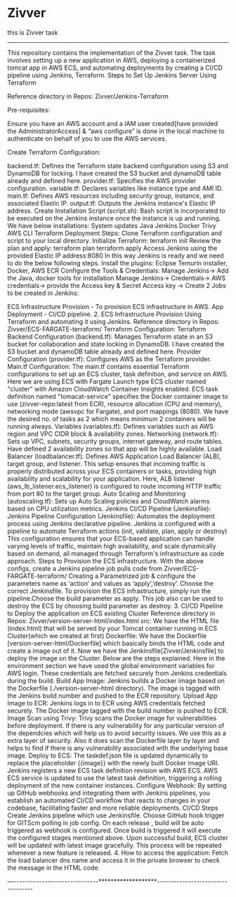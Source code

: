 # Zivver
this is Zivver task
____________________________________________________________________________

This repository contains the implementation of the Zivver task. The task involves setting up a new application in AWS, deploying a containerized tomcat app in AWS ECS, and automating deployments by creating a CI/CD pipeline using Jenkins, Terraform.
Steps to Set Up Jenkins Server Using Terraform

Reference directory in Repos: Zivver/Jenkins-Terraform

Pre-requisites:

Ensure you have an AWS account and a IAM user created[have provided the AdministratorAccess] & “aws configure” is done in the local machine to authenticate on behalf of you to use the AWS services.

Create Terraform Configuration:

backend.tf: Defines the Terraform state backend configuration using S3 and DynamoDB for locking.  I have created the S3 bucket and dynamoDB table already and defined here.
provider.tf: Specifies the AWS provider configuration.
variable.tf: Declares variables like instance type and AMI ID.
main.tf: Defines AWS resources including security group, instance, and associated Elastic IP.
output.tf: Outputs the Jenkins instance's Elastic IP address.
Create Installation Script (script.sh): Bash script is incorporated to be executed on the Jenkins instance once the instance is up and running. We have below installations:
System updates
Java
Jenkins
Docker
Trivy
AWS CLI
Terraform
Deployment Steps: Clone Terraform configuration and script to your local directory.
Initialize Terraform: terraform init
Review the plan and apply: 
terraform plan
terraform apply
Access Jenkins using the provided Elastic IP address:8080
In this way Jenkins is ready and we need to do the below following steps.
Install the plugins: Eclipse Temurin installer, Docker, AWS ECR
Configure the Tools & Credentials: Manage Jenkins→ Add the Java, docker tools for installation
Manage Jenkins→ Credentials→ AWS credentials→ provide the Access key & Secret Access key → Create
2 Jobs to be created in Jenkins:

ECS Infrastructure Provision - To provision ECS infrastructure in AWS.
App Deployment - CI/CD pipeline.
2. ECS Infrastructure Provision Using Terraform and automating it using Jenkins.
Reference directory in Repos: Zivver/ECS-FARGATE-terraform/
Terraform Configuration:
Terraform Backend Configuration (backend.tf): Manages Terraform state in an S3 bucket for collaboration and state locking in DynamoDB. I have created the S3 bucket and dynamoDB table already and defined here.
Provider Configuration (provider.tf): Configures AWS as the Terraform provider.
Main.tf Configuration: The main.tf contains essential Terraform configurations to set up an ECS cluster, task definition, and service on AWS.
Here we are using ECS with Fargate Launch type ECS cluster named "cluster" with Amazon CloudWatch Container Insights enabled.
ECS task definition named "tomacat-service" specifies the Docker container image to use (zivver-repo:latest from ECR), resource allocation (CPU and memory), networking mode (awsvpc for Fargate), and port mappings (8080).
We have the desired no. of tasks as 2 which means minimum 2 containers will be running always.
Variables (variables.tf): Defines variables such as AWS region and VPC CIDR block & availability zones.
Networking (network.tf): Sets up VPC, subnets, security groups, internet gateway, and route tables. Have defined 2 availability zones so that app will be highly available.
Load Balancer (loadbalancer.tf): Defines AWS Application Load Balancer (ALB), target group, and listener. 
This setup ensures that incoming traffic is properly distributed across your ECS containers or tasks, providing high availability and scalability for your application.
Here, ALB listener (aws_lb_listener.ecs_listener) is configured to route incoming HTTP traffic from port 80 to the target group.
Auto Scaling and Monitoring (autoscaling.tf): Sets up Auto Scaling policies and CloudWatch alarms based on CPU utilization metrics.
Jenkins CI/CD Pipeline (Jenkinsfile):
Jenkins Pipeline Configuration (Jenkinsfile): Automates the deployment process using Jenkins declarative pipeline. Jenkins is configured with a pipeline to automate Terraform actions (init, validate, plan, apply or destroy)
This configuration ensures that your ECS-based application can handle varying levels of traffic, maintain high availability, and scale dynamically based on demand, all managed through Terraform's infrastructure as code approach.
Steps to Provision the ECS infrastructure.
With the above configs, create a Jenkins pipeline job pulls code from Zivver/ECS-FARGATE-terraform/
Creating a Parametrized job & configure the parameters name as ‘action’ and values as ‘apply’,’destroy’.
Choose the correct Jenkinsfile.
To provision the ECS infrastructure, simply run the pipeline.Choose the build parameter as apply.
This job also can be used to destroy the ECS by choosing build parameter as destroy.
3. CI/CD Pipeline to Deploy the application on ECS existing Cluster 
Reference directory in Repos: Zivver/version-server-html/index.html
src: We have the HTML file (index.html) that will be served by your Tomcat container running in ECS Cluster(which we created at first)
Dockerfile: We have the Dockerfile [version-server-html/Dockerfile] which basically binds the HTML code and create a image out of it.
Now we have the Jenkinsfile[Zivver/Jenkinsfile] to deploy the image on the Cluster.
Below are the steps explained.
Here in the environment section we have used the global environment variables for AWS login. These credentials are fetched securely from Jenkins credentials during the build.
Build App Image:
Jenkins builds a Docker image based on the Dockerfile (./version-server-html directory).
The image is tagged with the Jenkins build number and pushed to the ECR repository.
Upload App Image to ECR:
Jenkins logs in to ECR using AWS credentials fetched securely.
The Docker image tagged with the build number is pushed to ECR.
Image Scan using Trivy:
Trivy scans the Docker image for vulnerabilities before deployment. If there is any vulnerability for any particular version of the dependcies which will help us to avoid security issues. We use this as a extra layer of security. Also it does scan the Dockerfile layer by layer and helps to find if there is any vulnerability associated with the underlying base image.
Deploy to ECS:
The taskdef.json file is updated dynamically to replace the placeholder {{image}} with the newly built Docker image URI.
Jenkins registers a new ECS task definition revision with AWS ECS.
AWS ECS service is updated to use the latest task definition, triggering a rolling deployment of the new container instances.
Configure Webhook: By setting up GitHub webhooks and integrating them with Jenkins pipelines, you establish an automated CI/CD workflow that reacts to changes in your codebase, facilitating faster and more reliable deployments.
CI/CD Steps 
Create Jenkins pipeline which use Jenkinsfile.
Choose GitHub hook trigger for GITScm polling in job config.
On each release , build will be auto triggered as webhook is configured. 
Once build is triggered it will execute the configured stages mentioned above. 
Upon successful build, ECS cluster will be updated with latest image gracefully.
This process will be repeated whenever a new feature is released.
4. How to access the application:
Fetch the load balancer dns name and access it in the private browser to check the message in the HTML code.

—------------------------------*******************----------------------------------
